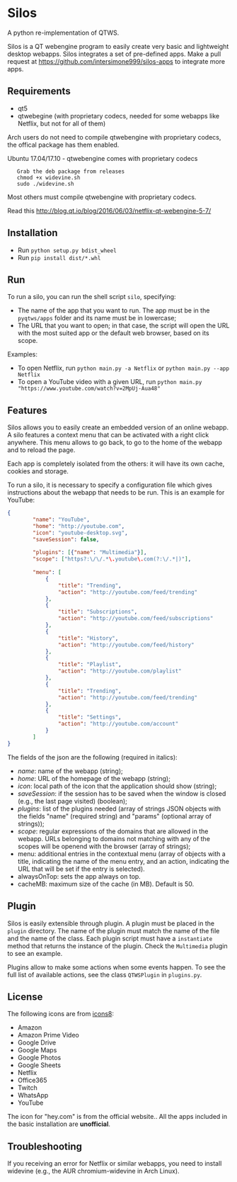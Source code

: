 # Silos
A python re-implementation of QTWS.

Silos is a QT webengine program to easily create very basic and lightweight desktop webapps. Silos integrates a set of pre-defined apps. Make a pull request at https://github.com/intersimone999/silos-apps to integrate more apps.

## Requirements
- qt5
- qtwebegine (with proprietary codecs, needed for some webapps like Netflix, but not for all of them)

Arch users do not need to compile qtwebengine with proprietary codecs, the offical package has them enabled.

Ubuntu 17.04/17.10 - qtwebengine comes with proprietary codecs

       Grab the deb package from releases
       chmod +x widevine.sh
       sudo ./widevine.sh

Most others must compile qtwebengine with proprietary codecs.

Read this <html>http://blog.qt.io/blog/2016/06/03/netflix-qt-webengine-5-7/</html>

## Installation
- Run `python setup.py bdist_wheel`
- Run `pip install dist/*.whl`

## Run
To run a silo, you can run the shell script `silo`, specifying:

- The name of the app that you want to run. The app must be in the `pyqtws/apps` folder and its name must be in lowercase;
- The URL that you want to open; in that case, the script will open the URL with the most suited app or the default web browser, based on its scope.

Examples:
- To open Netflix, run `python main.py -a Netflix` or `python main.py --app Netflix`
- To open a YouTube video with a given URL, run `python main.py "https://www.youtube.com/watch?v=2MpUj-Aua48"`

## Features
Silos allows you to easily create an embedded version of an online webapp. 
A silo features a context menu that can be activated with a right click anywhere. This menu allows to go back, to go to the home of the webapp and to reload the page.

Each app is completely isolated from the others: it will have its own cache, cookies and storage.

To run a silo, it is necessary to specify a configuration file which gives instructions about the webapp that needs to be run. This is an example for YouTube:

```json
{
        "name": "YouTube",
        "home": "http://youtube.com",
        "icon": "youtube-desktop.svg",
        "saveSession": false,
        
        "plugins": [{"name": "Multimedia"}],
        "scope": ["https?:\/\/.*\.youtube\.com(?:\/.*|)"],
        
        "menu": [
            {
                "title": "Trending",
                "action": "http://youtube.com/feed/trending"
            },
            {
                "title": "Subscriptions",
                "action": "http://youtube.com/feed/subscriptions"
            },
            {
                "title": "History",
                "action": "http://youtube.com/feed/history"
            },
            {
                "title": "Playlist",
                "action": "http://youtube.com/playlist"
            },
            {
                "title": "Trending",
                "action": "http://youtube.com/feed/trending"
            },
            {
                "title": "Settings",
                "action": "http://youtube.com/account"
            }
        ]
}
```

The fields of the json are the following (required in italics):
- *name*: name of the webapp (string);
- *home*: URL of the homepage of the webapp (string);
- *icon*: local path of the icon that the application should show (string);
- *saveSession*: if the session has to be saved when the window is closed (e.g., the last page visited) (boolean);
- *plugins*: list of the plugins needed (array of strings JSON objects with the fields "name" (required string) and "params" (optional array of strings));
- *scope*: regular expressions of the domains that are allowed in the webapp. URLs belonging to domains not matching with any of the scopes will be openend with the browser (array of strings);
- menu: additional entries in the contextual menu (array of objects with a title, indicating the name of the menu entry, and an action, indicating the URL that will be set if the entry is selected).
- alwaysOnTop: sets the app always on top.
- cacheMB: maximum size of the cache (in MB). Default is 50.

## Plugin
Silos is easily extensible through plugin. A plugin must be placed in the `plugin` directory. The name of the plugin must match the name of the file and the name of the class. Each plugin script must have a `instantiate` method that returns the instance of the plugin. Check the `Multimedia` plugin to see an example.

Plugins allow to make some actions when some events happen. To see the full list of available actions, see the class `QTWSPlugin` in `plugins.py`.

## License
The following icons are from [icons8](https://icons8.com/):

- Amazon
- Amazon Prime Video
- Google Drive
- Google Maps
- Google Photos
- Google Sheets
- Netflix
- Office365
- Twitch
- WhatsApp
- YouTube

The icon for "hey.com" is from the official website..
All the apps included in the basic installation are **unofficial**.

## Troubleshooting 
If you receiving an error for Netflix or similar webapps, you need to install widevine (e.g., the AUR chromium-widevine in Arch Linux).

